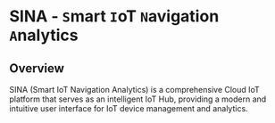 # SINA - `S`mart `I`oT `N`avigation `A`nalytics

## Overview

SINA (Smart IoT Navigation Analytics) is a comprehensive Cloud IoT platform that serves as an intelligent IoT Hub, providing a modern and intuitive user interface for IoT device management and analytics.

